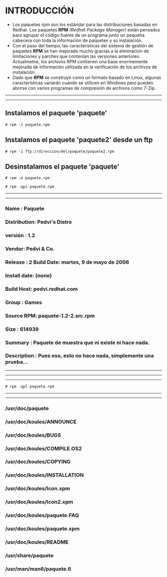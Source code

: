 # INTRODUCCIÓN
* Los paquetes rpm son los estándar para las distribuciones basadas en Redhat. Los paquetes **RPM** *(Redhat Package Manager)* están pensados para agrupar el código fuente de un programa junto un pequeña cabecera con toda la información de paquetes y su instalación.
* Con el paso del tiempo, las características del sistema de gestión de paquetes **RPM** se han mejorado mucho gracias a la eliminación de limitaciones y parches que contenían las versiones anteriores. Actualmetne, los archivos RPM contienen una base enormemente mejorada de información utilizada en la verificación de los archivos de instalación. 
* Dado que **RPM** se construyó como un formato basado en Linux, algunas características variarán cuando se utilicen en Windows pero pueden abrirse con varios programas de compresión de archivos como 7-Zip. 
<!-- linea horizontal -->
---
---
## Instalamos el paquete 'paquete'
`# rpm -i paquete.rpm`
## Instalamos el paquete 'paquete2' desde un ftp
`# rpm -i ftp://direccion/del/paquete/paquete2.rpm`
## Desinstalamos el paquete 'paquete'
`# rpm -e paquete.rpm`

`# rpm -qpi paquete.rpm`
<!-- linea horizontal -->
---
---
### Name : Paquete
### Distribution: Pedvi's Distro
### versión : 1.2
### Vendor: Pedvi & Co.
### Release : 2 Build Date: martes, 9 de mayo de 2006
### Install date: (none)
### Build Host: pedvi.redhat.com
### Group : Games
### Source RPM: paquete-1.2-2.src.rpm
### Size : 614939
### Summary : Paquete de muestra que ni existe ni hace nada.
### Description : Pues eso, esto no hace nada, simplemente una prueba...
<!-- linea horizontal-->
---
---
<!-- linea horizontal -->
---
`# rpm -qpl paquete.rpm`
<!-- linea horizontal -->
---
---
### /usr/doc/paquete
### /usr/doc/koules/ANNOUNCE
### /usr/doc/koules/BUGS
### /usr/doc/koules/COMPILE.OS2
### /usr/doc/koules/COPYING
### /usr/doc/koules/INSTALLATION
### /usr/doc/koules/Icon.xpm
### /usr/doc/koules/Icon2.xpm
### /usr/doc/koules/paquete.FAQ
### /usr/doc/koules/paquete.xpm
### /usr/doc/koules/README
### /usr/share/paquete
### /usr/man/man6/paquete.6
